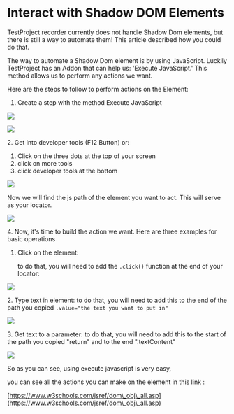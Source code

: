 # Interact with Shadow DOM Elements

TestProject recorder currently does not handle Shadow Dom elements, but there is still a way to automate them! This article described how you could do that.

The way to automate a Shadow Dom element is by using JavaScript. Luckily TestProject has an Addon that can help us: 'Execute JavaScript.' This method allows us to perform any actions we want.

Here are the steps to follow to perform actions on the Element:

1. Create a step with the method Execute JavaScript

![](<../../.gitbook/assets/image (470).png>)

![](<../../.gitbook/assets/image (478).png>)

2\. Get into developer tools (F12 Button) or:

1. Click on the three dots at the top of your screen
2. click on more tools
3. click developer tools at the bottom

![](<../../.gitbook/assets/image (453).png>)

Now we will find the js path of the element you want to act. This will serve as your locator.

![](../../.gitbook/assets/0i4dbdAjTi.gif)

4\. Now, it's time to build the action we want. Here are three examples for basic operations

1.  Click on the element:

    to do that, you will need to add the `.click()` function at the end of your locator:

![](<../../.gitbook/assets/image (516).png>)

2\. Type text in element: to do that, you will need to add this to the end of the path you copied `.value="the text you want to put in"`

![](<../../.gitbook/assets/image (566).png>)

3\. Get text to a parameter: to do that, you will need to add this to the start of the path you copied "return" and to the end ".textContent"

![](<../../.gitbook/assets/image (547).png>)

So as you can see, using execute javascript is very easy,

you can see all the actions you can make on the element in this link :

[https://www.w3schools.com/jsref/dom\_obj\_all.asp](https://www.w3schools.com/jsref/dom\_obj\_all.asp)
